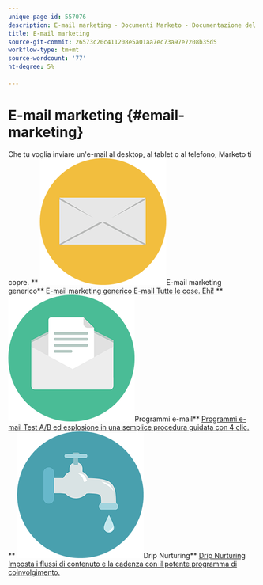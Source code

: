 ```yaml
---
unique-page-id: 557076
description: E-mail marketing - Documenti Marketo - Documentazione del prodotto
title: E-mail marketing
source-git-commit: 26573c20c411208e5a01aa7ec73a97e7208b35d5
workflow-type: tm+mt
source-wordcount: '77'
ht-degree: 5%

---
```



# E-mail marketing {#email-marketing}

Che tu voglia inviare un&#39;e-mail al desktop, al tablet o al telefono, Marketo ti copre.
** ![E-mail marketing generico](assets/office-27.png)E-mail marketing generico** [E-mail marketing generico E-mail Tutte le cose. Ehi!](https://docs.marketo.com/display/DOCS/General)     ** ![Programmi e-mail](assets/chat-messages-10.png)Programmi e-mail** [Programmi e-mail Test A/B ed esplosione in una semplice procedura guidata con 4 clic.](https://docs.marketo.com/display/DOCS/Email+Programs)     ** ![Drip Nurturing](assets/ecology-14.png)Drip Nurturing** [Drip Nurturing Imposta i flussi di contenuto e la cadenza con il potente programma di coinvolgimento.](https://docs.marketo.com/display/DOCS/Drip+Nurturing)
